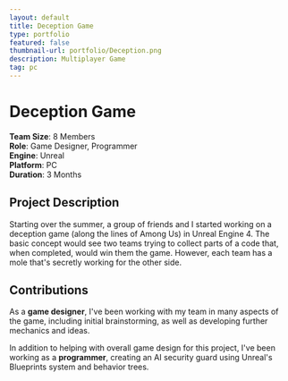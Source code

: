 ```yaml
---
layout: default
title: Deception Game
type: portfolio
featured: false
thumbnail-url: portfolio/Deception.png
description: Multiplayer Game
tag: pc
---
```


# Deception Game
**Team Size**: 8 Members  
**Role**: Game Designer, Programmer  
**Engine**: Unreal  
**Platform**: PC  
**Duration**: 3 Months  

## Project Description
Starting over the summer, a group of friends and I started working on a deception game (along the lines of Among Us) in Unreal Engine 4. The basic concept would see two teams trying to collect parts of a code that, when completed, would win them the game. However, each team has a mole that's secretly working for the other side.

## Contributions
As a **game designer**, I've been working with my team in many aspects of the game, including initial brainstorming, as well as developing further mechanics and ideas.

In addition to helping with overall game design for this project, I've been working as a **programmer**, creating an AI security guard using Unreal's Blueprints system and behavior trees.